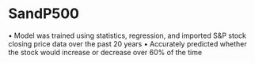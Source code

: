 # SandP500
•   Model was trained using statistics, regression, and imported S&P stock closing price data over the past 20 years
•   Accurately predicted whether the stock would increase or decrease over 60% of the time
